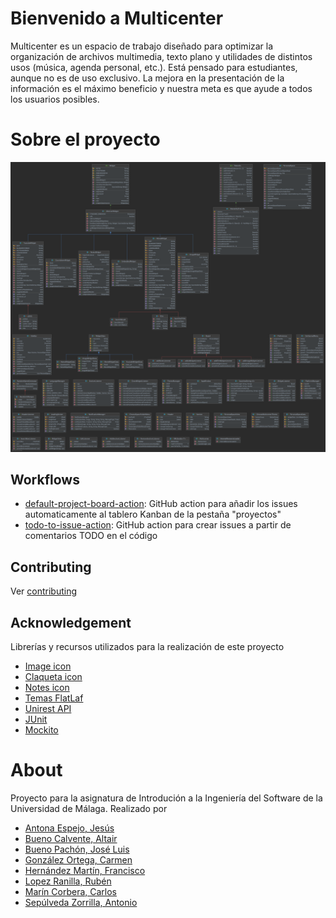 # Bienvenido a Multicenter

Multicenter es un espacio de trabajo diseñado para optimizar la organización de archivos multimedia, texto plano y utilidades de distintos usos (música, agenda personal, etc.). Está pensado para estudiantes, aunque no es de uso exclusivo. La mejora en la presentación de la información es el máximo beneficio y nuestra meta es que ayude a todos los usuarios posibles.

# Sobre el proyecto

![Diagrama de clases](Model.png)

## Workflows

- [default-project-board-action](https://github.com/skeet70/default-project-board-action): GitHub action para añadir los issues automaticamente al tablero Kanban de la pestaña "proyectos"
- [todo-to-issue-action](https://github.com/alstr/todo-to-issue-action): GitHub action para crear issues a partir de comentarios TODO en el código

## Contributing

Ver [contributing](./CONTRIBUTING)

## Acknowledgement

Librerías y recursos utilizados para la realización de este proyecto

- [Image icon](https://www.flaticon.es/icono-gratis/imagen_685681?term=image&page=1&position=15&page=1&position=15&related_id=685681&origin=search)
- [Claqueta icon](https://www.flaticon.es/icono-gratis/claqueta_4812530?term=film&page=1&position=91&page=1&position=91&related_id=4812530&origin=search)
- [Notes icon](https://www.flaticon.es/icono-gratis/publicalo_889648?term=notes&page=1&position=4&page=1&position=4&related_id=889648&origin=search)
- [Temas FlatLaf](https://github.com/JFormDesigner/FlatLaf)
- [Unirest API](https://github.com/Kong/unirest-java)
- [JUnit](https://junit.org/junit5/)
- [Mockito](https://site.mockito.org/)

# About

Proyecto para la asignatura de Introdución a la Ingeniería del Software de la Universidad de Málaga. Realizado por

- [Antona Espejo, Jesús](https://github.com/JantonaE)
- [Bueno Calvente, Altair](https://github.com/Altair-Bueno)
- [Bueno Pachón, José Luis](https://github.com/jxtaaa)
- [González Ortega, Carmen](https://github.com/carmengo01)
- [Hernández Martín, Francisco](https://github.com/fran1215)
- [Lopez Ranilla, Rubén](https://github.com/rubenlopran)
- [Marín Corbera, Carlos](https://github.com/CTMarin)
- [Sepúlveda Zorrilla, Antonio](https://github.com/antoniosep)

